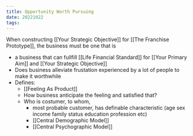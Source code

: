 ```yaml
---
title: Opportunity Worth Pursuing
date: 20221022
tags:
---
```


When constructing [[Your Strategic Objective]] for [[The Franchise Prototype]], the business must be one that is
- a business that can fullfill [[Life Financial Standard]] for [[Your Primary Aim]] and [[Your Strategic Objective]]
- Does business alleviate frustation experienced by a lot of people to make it worthwhile
- Defines:
	- [[Feeling As Product]]
	- How business anticipate the feeling and satisfied that?
	- Who is costumer, to whom, 
		- most probable customer, has definable characteristic (age sex income family status education profession etc)
		- [[Central Demographic Model]]
		- [[Central Psychographic Model]] 